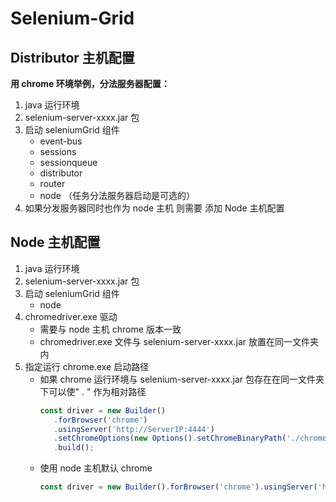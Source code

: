 # Selenium-Grid

## Distributor 主机配置

**用 chrome 环境举例，分法服务器配置：**

1. java 运行环境
2. selenium-server-xxxx.jar 包
3. 启动 seleniumGrid 组件
   - event-bus
   - sessions
   - sessionqueue
   - distributor
   - router
   - node （任务分法服务器启动是可选的）
4. 如果分发服务器同时也作为 node 主机 则需要 添加 Node 主机配置

## Node 主机配置

1. java 运行环境
2. selenium-server-xxxx.jar 包
3. 启动 seleniumGrid 组件
   - node
4. chromedriver.exe 驱动
   - 需要与 node 主机 chrome 版本一致
   - chromedriver.exe 文件与 selenium-server-xxxx.jar 放置在同一文件夹内
5. 指定运行 chrome.exe 启动路径
   - 如果 chrome 运行环境与 selenium-server-xxxx.jar 包存在在同一文件夹下可以使" . " 作为相对路径
     ```typescript
     const driver = new Builder()
     	.forBrowser('chrome')
     	.usingServer('http://ServerIP:4444')
     	.setChromeOptions(new Options().setChromeBinaryPath('./chrome/chrome.exe'))
     	.build();
     ```
   - 使用 node 主机默认 chrome
     ```typescript
     const driver = new Builder().forBrowser('chrome').usingServer('http://ServerIP:4444').build();
     ```
